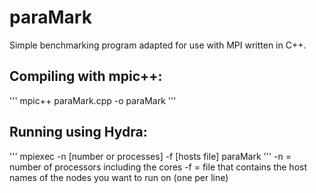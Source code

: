 # paraMark

Simple benchmarking program adapted for use with MPI written in C++.


## Compiling with mpic++:

'''
mpic++ paraMark.cpp -o paraMark
'''

## Running using Hydra:

'''
mpiexec -n [number or processes] -f [hosts file] paraMark
'''
-n = number of processors including the cores
-f = file that contains the host names of the nodes you want to run on (one per line)
